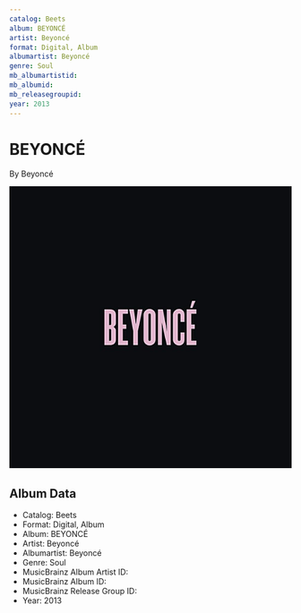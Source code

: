 ```yaml
---
catalog: Beets
album: BEYONCÉ
artist: Beyoncé
format: Digital, Album
albumartist: Beyoncé
genre: Soul
mb_albumartistid: 
mb_albumid: 
mb_releasegroupid: 
year: 2013
---
```


# BEYONCÉ

By Beyoncé

![](../../assets/beetscovers/Beyoncé-BEYONCÉ.jpg)

## Album Data

- Catalog: Beets
- Format: Digital, Album
- Album: BEYONCÉ
- Artist: Beyoncé
- Albumartist: Beyoncé
- Genre: Soul
- MusicBrainz Album Artist ID: 
- MusicBrainz Album ID: 
- MusicBrainz Release Group ID: 
- Year: 2013

